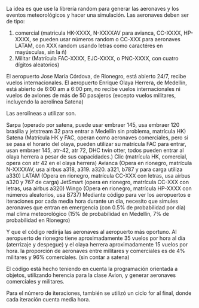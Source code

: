 La idea es que use la librería random para generar las aeronaves y los eventos meteorológicos y hacer una simulación.
Las aeronaves deben ser de tipo:
1. comercial (matricula HK-XXXX, N-XXXXAV para avianca, CC-XXXX, HP-XXXX, se pueden usar números random o CC-XXX para aeronaves LATAM, con XXX random usando letras como caractéres en mayúsculas, sin la ñ)
2. Militar (Matrícula FAC-XXXX, EJC-XXXX, o PNC-XXXX, con cuatro dígitos aleatorios)

El aeropuerto Jose María Córdova, de Rionegro, está abierto 24/7, recibe vuelos internacionales.
El aeropuerto Enrique Olaya Herrera, de Medellín, está abierto de 6:00 am a 6:00 pm, no recibe vuelos internacionales ni vuelos de aviones de más de 50 pasajeros (excepto vuelos militares, incluyendo la aerolínea Satena)

Las aerolíneas a utilizar son.

Sarpa (operado por satena, puede usar embraer 145, usa embraer 120 brasilia y jetstream 32 para entrar a Medellín sin problema, matrícula HK)
Satena (Matrícula HK y FAC, operan como aeronaves comerciales, pero si se pasa el horario del olaya, pueden utilizar su matrícula FAC para entrar, usan embraer 145, atr-42, atr 72, DHC twin otter, todos pueden entrar al olaya herrera a pesar de sus capacidades.)
Clic (matrícula HK, comercial, opera con atr 42 en el olaya herrera)
Avianca (Opera en rionegro, matrícula N-XXXXAV, usa airbus a318, a319. a320. a321, b787 y para carga utiliza a330)
LATAM (Opera en rionegro, matrícula CC-XXX con letras, usa airbus a320 y 767 de carga)
JetSmart (opera en rionegro, matrícula CC-XXX con letras, usa airbus a320)
Wingo (Opera en rionegro, matrícula HP-XXXX con números aleatorios, usa B737)
Mediante código para ver los aeropuertos e iteraciones por cada media hora durante un día, necesito que simules aeronaves que entran en emergencia (con 0.5% de probabilidad por día) mal clima meteorológico (15% de probabilidad en Medellín, 7% de probabilidad en Rionegro) 

Y que el código redirija las aeronaves al aeropuerto más oportuno.
Al aeropuerto de rionegro tiene aproximadamente 35 vuelos por hora al día (aterrizaje y despegue) y el olaya herrera aproximadamente 15 vuelos por hora.
la proporción de aeronaves entre militares y comerciales es de 4% militares y 96% comerciales. (sin contar a satena)

El código está hecho teniendo en cuenta la programación orientada a objetos, utilizando herencia para la clase Avion, y generar aeronaves comerciales y militares.

Para el número de iteraciones, también se utilizó un ciclo for al final, donde cada iteración cuenta media hora.
